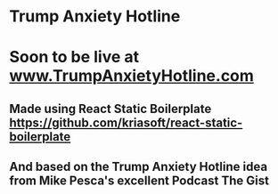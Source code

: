 # Trump Anxiety Hotline
# Soon to be live at www.TrumpAnxietyHotline.com


## Made using React Static Boilerplate  https://github.com/kriasoft/react-static-boilerplate
## And based on the Trump Anxiety Hotline idea from Mike Pesca's excellent Podcast The Gist
